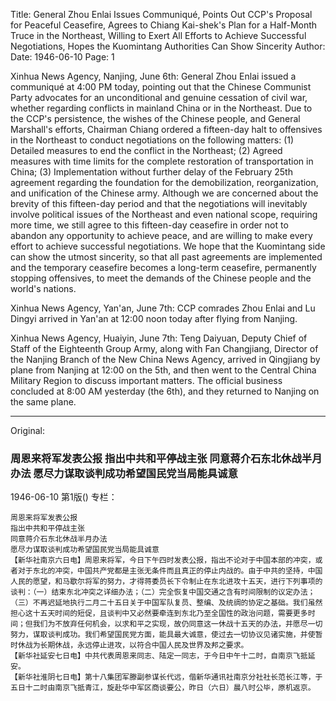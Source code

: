 Title: General Zhou Enlai Issues Communiqué, Points Out CCP's Proposal for Peaceful Ceasefire, Agrees to Chiang Kai-shek's Plan for a Half-Month Truce in the Northeast, Willing to Exert All Efforts to Achieve Successful Negotiations, Hopes the Kuomintang Authorities Can Show Sincerity
Author:
Date: 1946-06-10
Page: 1

Xinhua News Agency, Nanjing, June 6th: General Zhou Enlai issued a communiqué at 4:00 PM today, pointing out that the Chinese Communist Party advocates for an unconditional and genuine cessation of civil war, whether regarding conflicts in mainland China or in the Northeast. Due to the CCP's persistence, the wishes of the Chinese people, and General Marshall's efforts, Chairman Chiang ordered a fifteen-day halt to offensives in the Northeast to conduct negotiations on the following matters: (1) Detailed measures to end the conflict in the Northeast; (2) Agreed measures with time limits for the complete restoration of transportation in China; (3) Implementation without further delay of the February 25th agreement regarding the foundation for the demobilization, reorganization, and unification of the Chinese army. Although we are concerned about the brevity of this fifteen-day period and that the negotiations will inevitably involve political issues of the Northeast and even national scope, requiring more time, we still agree to this fifteen-day ceasefire in order not to abandon any opportunity to achieve peace, and are willing to make every effort to achieve successful negotiations. We hope that the Kuomintang side can show the utmost sincerity, so that all past agreements are implemented and the temporary ceasefire becomes a long-term ceasefire, permanently stopping offensives, to meet the demands of the Chinese people and the world's nations.

Xinhua News Agency, Yan'an, June 7th: CCP comrades Zhou Enlai and Lu Dingyi arrived in Yan'an at 12:00 noon today after flying from Nanjing.

Xinhua News Agency, Huaiyin, June 7th: Teng Daiyuan, Deputy Chief of Staff of the Eighteenth Group Army, along with Fan Changjiang, Director of the Nanjing Branch of the New China News Agency, arrived in Qingjiang by plane from Nanjing at 12:00 on the 5th, and then went to the Central China Military Region to discuss important matters. The official business concluded at 8:00 AM yesterday (the 6th), and they returned to Nanjing on the same plane.



<hr /> 

Original: 


### 周恩来将军发表公报  指出中共和平停战主张  同意蒋介石东北休战半月办法  愿尽力谋取谈判成功希望国民党当局能具诚意

1946-06-10
第1版()
专栏：

    周恩来将军发表公报
    指出中共和平停战主张
    同意蒋介石东北休战半月办法
    愿尽力谋取谈判成功希望国民党当局能具诚意
    【新华社南京六日电】周恩来将军，今日下午四时发表公报，指出不论对于中国本部的冲突，或者对于东北的冲突，中国共产党都是主张无条件而且真正的停止内战的。由于中共的坚持，中国人民的愿望，和马歇尔将军的努力，才得蒋委员长下令制止在东北进攻十五天，进行下列事项的谈判：（一）结束东北冲突之详细办法；（二）完全恢复中国交通之含有时间限制的议定办法；（三）不再迟延地执行二月二十五日关于中国军队复员、整编、及统绸的协定之基础。我们虽然担心这十五天时间的短促，且谈判中又必然要牵连到东北乃至全国性的政治问题，需要更多时间；但我们为不放弃任何机会，以求和平之实现，故仍同意这一休战十五天的办法，并愿尽一切努力，谋取谈判成功。我们希望国民党方面，能具最大诚意，使过去一切协议见诸实施，并使暂时休战为长期休战，永远停止进攻，以符合中国人民及世界及邦之要求。
    【新华社延安七日电】中共代表周恩来同志、陆定一同志，于今日中午十二时，自南京飞抵延安。
    【新华社淮阴七日电】第十八集团军滕副参谋长代远，偕新华通讯社南京分社社长范长江等，于五日十二时由南京飞抵青江，旋赴华中军区商谈要公，昨日（六日）晨八时公毕，原机返京。
